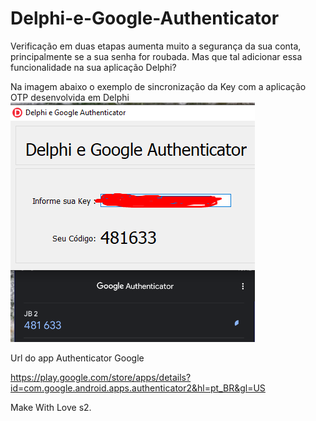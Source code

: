 # Delphi-e-Google-Authenticator
 Verificação em duas etapas aumenta muito a segurança da sua conta, principalmente se a sua senha for roubada. Mas que tal adicionar essa funcionalidade na sua aplicação Delphi?
 
 Na imagem abaixo o exemplo de sincronização da Key com a aplicação OTP desenvolvida em Delphi
 ![Screenshot](PrintAuthenticator.png)
 
 Url do app Authenticator Google
 
 https://play.google.com/store/apps/details?id=com.google.android.apps.authenticator2&hl=pt_BR&gl=US
 
 
 Make With Love s2.
